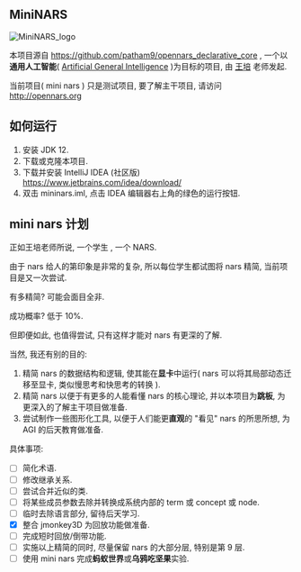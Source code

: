 MiniNARS
-------------------------
![MiniNARS_logo](http://poerlang.com/mininars.png)

本项目源自 https://github.com/patham9/opennars_declarative_core , 一个以**通用人工智能**( [Artificial General Intelligence](http://www.agi-conf.org/) )为目标的项目, 由 [王培](https://cis.temple.edu/~pwang/) 老师发起.

当前项目( mini nars ) 只是测试项目, 要了解主干项目, 请访问 http://opennars.org

如何运行
-----------
1. 安装 JDK 12.
1. 下载或克隆本项目.
1. 下载并安装 IntelliJ IDEA (社区版) https://www.jetbrains.com/idea/download/
1. 双击 mininars.iml, 点击 IDEA 编辑器右上角的绿色的运行按钮.


mini nars 计划
------------------

正如王培老师所说, 一个学生 , 一个 NARS.

由于 nars 给人的第印象是非常的复杂, 所以每位学生都试图将 nars 精简, 当前项目是又一次尝试.

有多精简? 可能会面目全非.

成功概率? 低于 10%. 

但即便如此, 也值得尝试, 只有这样才能对 nars 有更深的了解.

当然, 我还有别的目的:

1. 精简 nars 的数据结构和逻辑, 使其能在**显卡**中运行( nars 可以将其局部动态迁移至显卡, 类似慢思考和快思考的转换 ).
1. 精简 nars 以便于有更多的人能看懂 nars 的核心理论, 并以本项目为**跳板**, 为更深入的了解主干项目做准备.
1. 尝试制作一些图形化工具, 以便于人们能更**直观**的 "看见" nars 的所思所想, 为 AGI 的后天教育做准备.  

具体事项:

- [ ] 简化术语.
- [ ] 修改继承关系.
- [ ] 尝试合并近似的类. 
- [ ] 将某些成员参数去除并转换成系统内部的 term 或 concept 或 node.
- [ ] 临时去除语言部分, 留待后天学习.
- [x] 整合 jmonkey3D 为回放功能做准备.
- [ ] 完成短时回放/倒带功能.
- [ ] 实施以上精简的同时, 尽量保留 nars 的大部分层, 特别是第 9 层.
- [ ] 使用 mini nars 完成**蚂蚁世界**或**乌鸦吃坚果**实验.